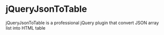 # jQueryJsonToTable
jQueryJsonToTable is a professional jQuery plugin that convert JSON array list into HTML table
